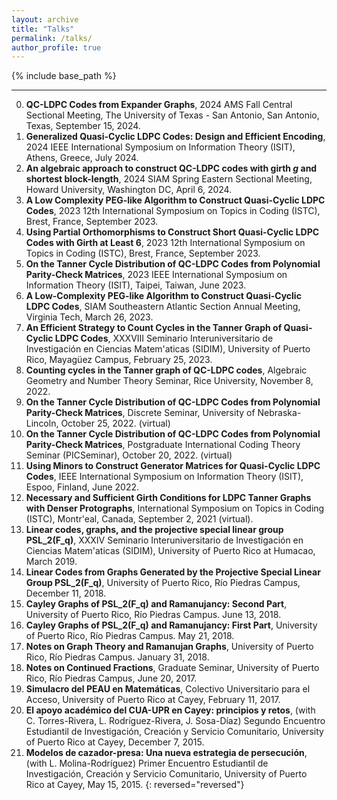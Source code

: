 ```yaml
---
layout: archive
title: "Talks"
permalink: /talks/
author_profile: true
---
```


{% include base_path %}

---

0. **QC-LDPC Codes from Expander Graphs**, 2024 AMS Fall Central Sectional Meeting, The University of Texas - San Antonio, San Antonio, Texas, September 15, 2024.
0. **Generalized Quasi-Cyclic LDPC Codes: Design and Efficient Encoding**, 2024 IEEE International Symposium on Information Theory (ISIT), Athens, Greece, July 2024.
0. **An algebraic approach to construct QC-LDPC codes with girth $g$ and shortest block-length**, 2024 SIAM Spring Eastern Sectional Meeting, Howard University, Washington DC, April 6, 2024.
0. **A Low Complexity PEG-like Algorithm to Construct Quasi-Cyclic LDPC
Codes**, 2023 12th International Symposium on Topics in Coding (ISTC), Brest, France, September 2023. 
0. **Using Partial Orthomorphisms to Construct Short Quasi-Cyclic LDPC Codes with Girth at Least 6**, 2023 12th International Symposium on Topics in Coding (ISTC), Brest, France, September 2023.
0. **On the Tanner Cycle Distribution of QC-LDPC Codes from Polynomial Parity-Check Matrices**, 2023 IEEE International Symposium on Information Theory (ISIT), Taipei, Taiwan, June 2023.
0. **A Low-Complexity PEG-like Algorithm to Construct Quasi-Cyclic LDPC Codes**, SIAM Southeastern Atlantic Section Annual Meeting, Virginia Tech, March 26, 2023. 
0. **An Efficient Strategy to Count Cycles in the Tanner Graph of Quasi-Cyclic LDPC Codes**, XXXVIII Seminario Interuniversitario de Investigación en Ciencias Matem\'aticas (SIDIM), University of Puerto Rico, Mayagüez Campus, February 25, 2023.
0. **Counting cycles in the Tanner graph of QC-LDPC codes**, Algebraic Geometry and Number Theory Seminar, Rice University, November 8, 2022.
0. **On the Tanner Cycle Distribution of QC-LDPC Codes from Polynomial Parity-Check Matrices**, Discrete Seminar, University of Nebraska-Lincoln, October 25, 2022. (virtual)
0. **On the Tanner Cycle Distribution of QC-LDPC Codes from Polynomial Parity-Check Matrices**, Postgraduate International Coding Theory Seminar (PICSeminar), October 20, 2022. (virtual)
0. **Using Minors to Construct Generator Matrices for Quasi-Cyclic LDPC Codes**, IEEE International Symposium on Information Theory (ISIT), Espoo, Finland, June 2022.
0. **Necessary and Sufficient Girth Conditions for LDPC Tanner Graphs with Denser Protographs**, International Symposium on Topics in Coding (ISTC), Montr\'eal, Canada, September 2, 2021 (virtual).
0. **Linear codes, graphs, and the projective special linear group PSL_2(F_q)**, XXXIV Seminario Interuniversitario de Investigación en Ciencias Matem\'aticas (SIDIM), University of Puerto Rico at Humacao, March 2019. 
0. **Linear Codes from Graphs Generated by the Projective Special Linear Group PSL_2(F_q)**, University of Puerto Rico, Río Piedras Campus, December 11, 2018.
0. **Cayley Graphs of PSL_2(F_q) and Ramanujancy: Second Part**, University of Puerto Rico, Río Piedras Campus. June 13, 2018.
0. **Cayley Graphs of PSL_2(F_q) and Ramanujancy: First Part**, University of Puerto Rico, Río Piedras Campus. May 21, 2018.
0. **Notes on Graph Theory and Ramanujan Graphs**, University of Puerto Rico, Río Piedras Campus. January 31, 2018.
0. **Notes on Continued Fractions**, Graduate Seminar, University of Puerto Rico, Río Piedras Campus, June 20, 2017.
0. **Simulacro del PEAU en Matemáticas**, Colectivo Universitario para el Acceso, University of Puerto Rico at Cayey, February 11, 2017.
0. **El apoyo académico del CUA-UPR en Cayey: principios y retos**, (with C. Torres-Rivera, L. Rodríguez-Rivera, J. Sosa-Díaz) Segundo Encuentro Estudiantil de Investigación, Creación y Servicio Comunitario, University of Puerto Rico at Cayey, December 7, 2015.
0. **Modelos de cazador-presa: Una nueva estrategia de persecución**, (with L. Molina-Rodríguez) Primer Encuentro Estudiantil de Investigación, Creación y Servicio Comunitario, University of Puerto Rico at Cayey, May 15, 2015.
{: reversed="reversed"}

